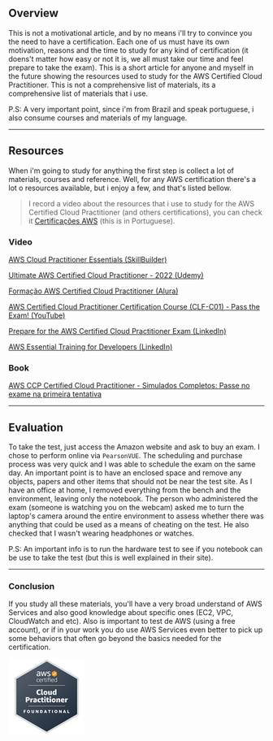 ## Overview

This is not a motivational article, and by no means i'll try to convince you the need to have a certification.
Each one of us must have its own motivation, reasons and the time to study for any kind of certification (it doens't matter how easy or not it is, we all must take our time and feel prepare to take the exam).
This is a short article for anyone and myself in the future showing the resources used to study for the AWS Certified Cloud Practitioner. This is not a comprehensive list of materials, its a comprehensive list of materials that i use.

P.S: A very important point, since i'm from Brazil and speak portuguese, i also consume courses and materials of my language.

---

## Resources

When i'm going to study for anything the first step is collect a lot of materials, courses and reference. Well, for any AWS certification there's a lot o resources available, but i enjoy a few, and that's listed bellow.

> I record a video about the resources that i use to study for the AWS Certified Cloud Practitioner (and others certifications), you can check it [Certificações AWS](https://youtu.be/ND8iNjgUj_s) (this is in Portuguese).

### Video

[AWS Cloud Practitioner Essentials (SkillBuilder)](https://explore.skillbuilder.aws/learn/course/134/aws-cloud-practitioner-essentials)

[Ultimate AWS Certified Cloud Practitioner - 2022 (Udemy)](https://www.udemy.com/course/aws-certified-cloud-practitioner-new/)

[Formação AWS Certified Cloud Practitioner (Alura)](https://cursos.alura.com.br/formacao-aws-certified-cloud-practitioner)

[AWS Certified Cloud Practitioner Certification Course (CLF-C01) - Pass the Exam! (YouTube)](https://youtu.be/SOTamWNgDKc)

[Prepare for the AWS Certified Cloud Practitioner Exam (LinkedIn)](https://www.linkedin.com/learning/paths/prepare-for-the-aws-certified-cloud-practitioner-exam)

[AWS Essential Training for Developers (LinkedIn)](https://www.linkedin.com/learning/aws-essential-training-for-developers)

### Book

[AWS CCP Certified Cloud Practitioner - Simulados Completos: Passe no exame na primeira tentativa](https://www.amazon.com.br/gp/product/B07JL64332/ref=ppx_yo_dt_b_d_asin_title_o02?ie=UTF8&psc=1)

---

## Evaluation

To take the test, just access the Amazon website and ask to buy an exam. I chose to perform online via `PearsonVUE`.
The scheduling and purchase process was very quick and I was able to schedule the exam on the same day.
An important point is to have an enclosed space and remove any objects, papers and other items that should not be near the test site.
As I have an office at home, I removed everything from the bench and the environment, leaving only the notebook.
The person who administered the exam (someone is watching you on the webcam) asked me to turn the laptop's camera around the entire environment to assess whether there was anything that could be used as a means of cheating on the test. He also checked that I wasn't wearing headphones or watches.

P.S: An important info is to run the hardware test to see if you notebook can be use to take the test (but this is well explained in their site).

---

### Conclusion

If you study all these materials, you'll have a very broad understand of AWS Services and also good knowledge about specific ones (EC2, VPC, CloudWatch and etc).
Also is important to test de AWS (using a free account), or if in your work you do use AWS Services even better to pick up some behaviors that often go beyond the basics needed for the certification.

![AWS Certified Cloud Practitioner Badge][1]

[1]: /static/pages/essays/9/AWS-CloudPractitioner-2020.png
